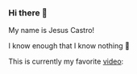 ### Hi there 👋

My name is Jesus Castro! 

I know enough that I know nothing 👾

This is currently my favorite [video](https://www.youtube.com/watch?v=8u-P2YAiOrE): 

<!--
**jcast24/jcast24** is a ✨ _special_ ✨ repository because its `README.md` (this file) appears on your GitHub profile.

Here are some ideas to get you started:

- 🔭 I’m currently working on ...
- 🌱 I’m currently learning ...
- 👯 I’m looking to collaborate on ...
- 🤔 I’m looking for help with ...
- 💬 Ask me about ...
- 📫 How to reach me: ...
- 😄 Pronouns: ...
- ⚡ Fun fact: ...
-->
